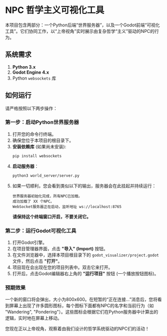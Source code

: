 # NPC 哲学主义可视化工具

本项目包含两部分：一个Python后端“世界服务器”，以及一个Godot前端“可视化工具”。它们协同工作，以“上帝视角”实时展示由复杂哲学“主义”驱动的NPC的行为。

## 系统需求

1.  **Python 3.x**
2.  **Godot Engine 4.x**
3.  Python `websockets` 库

## 如何运行

请严格按照以下两步操作：

### 第一步：启动Python世界服务器

1.  打开您的命令行终端。
2.  确保您位于本项目的根目录下。
3.  **安装依赖库** (如果尚未安装):
    ```bash
    pip install websockets
    ```
4.  **启动服务器**：
    ```bash
    python3 world_server/server.py
    ```
5.  如果一切顺利，您会看到类似以下的输出，服务器会在此挂起并持续运行：
    ```
    世界服务器初始化完成，所有NPC已加载。
    成功加载了 XX 个NPC。
    WebSocket服务器正在启动，监听地址 ws://localhost:8765
    ```
    **请保持这个终端窗口开启，不要关闭它。**

### 第二步：运行Godot可视化工具

1.  打开Godot引擎。
2.  在项目管理器界面，点击 **"导入" (Import)** 按钮。
3.  在文件浏览器中，选择本项目根目录下的 `godot_visualizer/project.godot` 文件，然后点击 **"打开"**。
4.  项目现在会出现在您的项目列表中。双击它来打开。
5.  打开后，点击Godot编辑器右上角的 **"运行项目"** 按钮 (一个播放按钮图标)。

### 预期效果

一个新的窗口将会弹出，大小为800x600。在短暂的“正在连接...”消息后，您将看到屏幕上出现了许多圆形图标，每个图标下面都有NPC的名字和当前行为（如 "Wandering", "Pondering"）。这些图标会根据它们在Python服务器中计算出的逻辑，实时地在屏幕上移动。

您现在正以上帝视角，观察着由我们设计的哲学系统驱动的NPC们的活动！